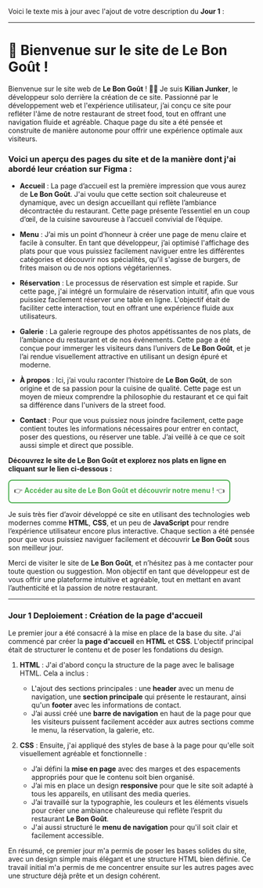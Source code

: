 Voici le texte mis à jour avec l'ajout de votre description du **Jour 1** :

---

# 🚀 Bienvenue sur le site de **Le Bon Goût** !

Bienvenue sur le site web de **Le Bon Goût** ! 👨‍💻 Je suis **Kilian Junker**, le développeur solo derrière la création de ce site. Passionné par le développement web et l'expérience utilisateur, j’ai conçu ce site pour refléter l'âme de notre restaurant de street food, tout en offrant une navigation fluide et agréable. Chaque page du site a été pensée et construite de manière autonome pour offrir une expérience optimale aux visiteurs.

### Voici un aperçu des pages du site et de la manière dont j'ai abordé leur création sur Figma :

- **Accueil** : La page d’accueil est la première impression que vous aurez de **Le Bon Goût**. J'ai voulu que cette section soit chaleureuse et dynamique, avec un design accueillant qui reflète l’ambiance décontractée du restaurant. Cette page présente l’essentiel en un coup d’œil, de la cuisine savoureuse à l’accueil convivial de l’équipe.
  
- **Menu** : J’ai mis un point d’honneur à créer une page de menu claire et facile à consulter. En tant que développeur, j’ai optimisé l'affichage des plats pour que vous puissiez facilement naviguer entre les différentes catégories et découvrir nos spécialités, qu'il s'agisse de burgers, de frites maison ou de nos options végétariennes.

- **Réservation** : Le processus de réservation est simple et rapide. Sur cette page, j'ai intégré un formulaire de réservation intuitif, afin que vous puissiez facilement réserver une table en ligne. L'objectif était de faciliter cette interaction, tout en offrant une expérience fluide aux utilisateurs.

- **Galerie** : La galerie regroupe des photos appétissantes de nos plats, de l’ambiance du restaurant et de nos événements. Cette page a été conçue pour immerger les visiteurs dans l’univers de **Le Bon Goût**, et je l’ai rendue visuellement attractive en utilisant un design épuré et moderne.

- **À propos** : Ici, j’ai voulu raconter l’histoire de **Le Bon Goût**, de son origine et de sa passion pour la cuisine de qualité. Cette page est un moyen de mieux comprendre la philosophie du restaurant et ce qui fait sa différence dans l'univers de la street food.

- **Contact** : Pour que vous puissiez nous joindre facilement, cette page contient toutes les informations nécessaires pour entrer en contact, poser des questions, ou réserver une table. J’ai veillé à ce que ce soit aussi simple et direct que possible.

**Découvrez le site de Le Bon Goût et explorez nos plats en ligne en cliquant sur le lien ci-dessous :**

<div style="text-align: center; padding: 10px; border: 2px solid #4CAF50; display: inline-block; border-radius: 8px;"> 👉 <a href="https://gowstpm.github.io/LeBonGoutStreetFood/" style="text-decoration: none; font-weight: bold; color: #4CAF50;">Accéder au site de Le Bon Goût et découvrir notre menu !</a> 👈 </div>

Je suis très fier d’avoir développé ce site en utilisant des technologies web modernes comme **HTML**, **CSS**, et un peu de **JavaScript** pour rendre l’expérience utilisateur encore plus interactive. Chaque section a été pensée pour que vous puissiez naviguer facilement et découvrir **Le Bon Goût** sous son meilleur jour.

Merci de visiter le site de **Le Bon Goût**, et n’hésitez pas à me contacter pour toute question ou suggestion. Mon objectif en tant que développeur est de vous offrir une plateforme intuitive et agréable, tout en mettant en avant l’authenticité et la passion de notre restaurant.

---

### **Jour 1 Deploiement : Création de la page d'accueil**

Le premier jour a été consacré à la mise en place de la base du site. J'ai commencé par créer la **page d'accueil** en **HTML** et **CSS**. L'objectif principal était de structurer le contenu et de poser les fondations du design.

1. **HTML** : J'ai d'abord conçu la structure de la page avec le balisage HTML. Cela a inclus :
   - L'ajout des sections principales : une **header** avec un menu de navigation, une **section principale** qui présente le restaurant, ainsi qu'un **footer** avec les informations de contact.
   - J’ai aussi créé une **barre de navigation** en haut de la page pour que les visiteurs puissent facilement accéder aux autres sections comme le menu, la réservation, la galerie, etc.

2. **CSS** : Ensuite, j'ai appliqué des styles de base à la page pour qu'elle soit visuellement agréable et fonctionnelle :
   - J’ai défini la **mise en page** avec des marges et des espacements appropriés pour que le contenu soit bien organisé.
   - J’ai mis en place un design **responsive** pour que le site soit adapté à tous les appareils, en utilisant des media queries.
   - J’ai travaillé sur la typographie, les couleurs et les éléments visuels pour créer une ambiance chaleureuse qui reflète l’esprit du restaurant **Le Bon Goût**.
   - J'ai aussi structuré le **menu de navigation** pour qu'il soit clair et facilement accessible.

En résumé, ce premier jour m'a permis de poser les bases solides du site, avec un design simple mais élégant et une structure HTML bien définie. Ce travail initial m'a permis de me concentrer ensuite sur les autres pages avec une structure déjà prête et un design cohérent.